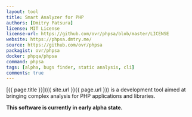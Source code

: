 ```yaml
---
layout: tool
title: Smart Analyzer for PHP
authors: [Dmitry Patsura]
license: MIT License
license-url: https://github.com/ovr/phpsa/blob/master/LICENSE
website: https://phpsa.dmtry.me/
source: https://github.com/ovr/phpsa 
packagist: ovr/phpsa
docker: phpqa/phpsa
command: phpsa  
tags: [alpha, bugs finder, static analysis, cli] 
comments: true
---
```


[{{ page.title }}]({{ site.url }}{{ page.url }}) is a development tool aimed at bringing complex analysis for PHP applications and libraries.

<!--more--> 

**This software is currently in early alpha state.**
